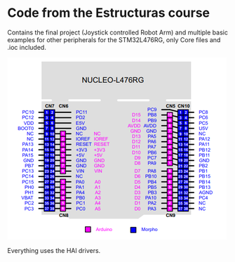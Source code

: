 # Code from the Estructuras course

Contains the final project (Joystick controlled Robot Arm) and multiple basic examples for other peripherals for the STM32L476RG, only Core files and .ioc included.

![Nucleo Board](NUCLEO-L476RG.PNG)

Everything uses the HAl drivers.







